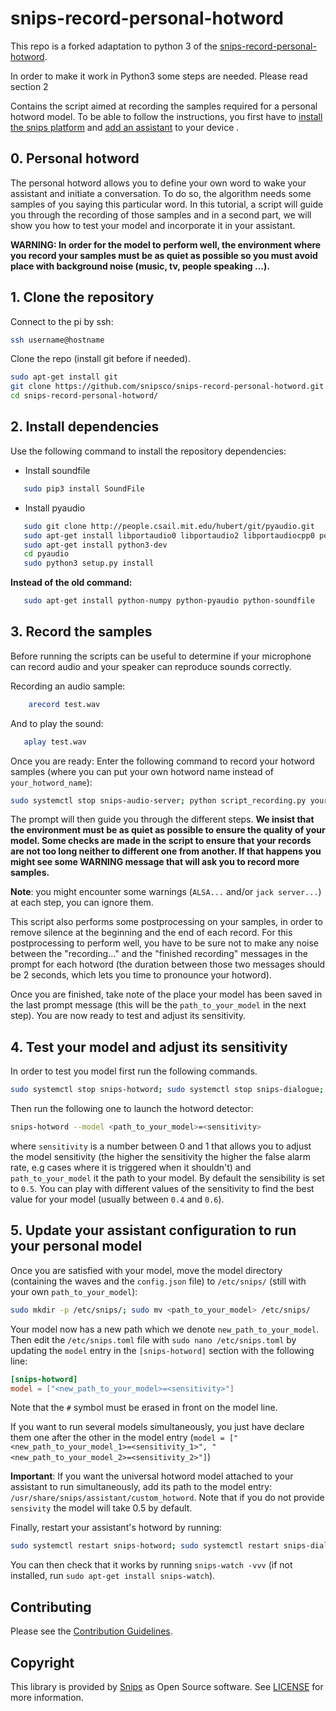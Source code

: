 # snips-record-personal-hotword

This repo is a forked adaptation to python 3 of the [snips-record-personal-hotword](https://github.com/snipsco/snips-record-personal-hotword).

In order to make it work in Python3 some steps are needed. Please read section 2 

Contains the script aimed at recording the samples required for a personal hotword model. To be able to follow the instructions, you first have to [install the snips platform](https://snips.gitbook.io/documentation/installing-snips) and [add an assistant](https://snips.gitbook.io/documentation/console/first-steps) to your device .

## 0. Personal hotword
The personal hotword allows you to define your own word to wake your assistant and initiate a conversation. To do so, the algorithm needs some samples of you saying this particular word. In this tutorial, a script will guide you through the recording of those samples and in a second part, we will show you how to test your model and incorporate it in your assistant.

**WARNING: In order for the model to perform well, the environment where you record your samples must be as quiet as possible so you must avoid place with background noise (music, tv, people speaking ...).**

## 1. Clone the repository

Connect to the pi by ssh:

```bash
ssh username@hostname
```

Clone the repo (install git before if needed).

```bash
sudo apt-get install git
git clone https://github.com/snipsco/snips-record-personal-hotword.git
cd snips-record-personal-hotword/
```

## 2. Install dependencies
Use the following command to install the repository dependencies:

* Install soundfile
```bash
   sudo pip3 install SoundFile
```

* Install pyaudio
```bash
   sudo git clone http://people.csail.mit.edu/hubert/git/pyaudio.git
   sudo apt-get install libportaudio0 libportaudio2 libportaudiocpp0 portaudio19-dev
   sudo apt-get install python3-dev
   cd pyaudio
   sudo python3 setup.py install
```

**Instead of the old command:**

```bash
   sudo apt-get install python-numpy python-pyaudio python-soundfile
```

## 3. Record the samples

Before running the scripts can be useful to determine if your microphone can record audio
and your speaker can reproduce sounds correctly.

Recording an audio sample:
```bash
    arecord test.wav
```
And to play the sound:
```bash
   aplay test.wav
```

Once you are ready:
Enter the following command to record your hotword samples (where you can put your own hotword name instead of `your_hotword_name`):

```bash
sudo systemctl stop snips-audio-server; python script_recording.py your_hotword_name
```
 
The prompt will then guide you through the different steps. **We insist that the environment must 
be as quiet as possible to ensure the quality of your model. Some checks are made in the script to ensure that your records are not too long neither to different one from another. If that happens you might see some WARNING message that will ask you to record more samples.**

**Note**: you might encounter some warnings (`ALSA...` and/or `jack server...`) at each step, you can ignore them.

This script also performs some postprocessing on your samples, in order to remove silence at the beginning and the end of each record. 
For this postprocessing to perform well, you have to be sure not to make any noise between the 
"recording..." and the "finished recording" messages in the prompt for each hotword (the duration between those two messages should be 2 seconds, 
which lets you time to pronounce your hotword). 

Once you are finished, take note of the place your model has been saved in the last prompt message (this will be the `path_to_your_model` in the next step). You are now ready to test and adjust its sensitivity.

## 4. Test your model and adjust its sensitivity

In order to test you model first run the following commands.

```bash
sudo systemctl stop snips-hotword; sudo systemctl stop snips-dialogue; sudo systemctl start snips-audio-server;
```

Then run the following one to launch the hotword detector:

```bash
snips-hotword --model <path_to_your_model>=<sensitivity>
```


where `sensitivity` is a number between 0 and 1 that allows you to adjust the model sensitivity (the higher the sensitivity the higher the false alarm rate, e.g cases where it is triggered when it shouldn't) and `path_to_your_model` it the path to your model. By default the sensibility is set to `0.5`. You can play with different values of the sensitivity to find the best value for your model (usually between `0.4` and `0.6`).

## 5. Update your assistant configuration to run your personal model

Once you are satisfied with your model, move the model directory (containing the waves and the `config.json` file) to `/etc/snips/` (still with your own `path_to_your_model`):

```bash
sudo mkdir -p /etc/snips/; sudo mv <path_to_your_model> /etc/snips/
```

Your model now has a new path which we denote `new_path_to_your_model`. Then edit the `/etc/snips.toml` file  with `sudo nano /etc/snips.toml` by updating the `model` entry in the `[snips-hotword]` section with the following line:

```toml
[snips-hotword]
model = ["<new_path_to_your_model>=<sensitivity>"]
```

Note that the `#` symbol must be erased in front on the model line.


 If you want to run several models simultaneously, you just have declare them one after the other in the model entry (`model = ["<new_path_to_your_model_1>=<sensitivity_1>", "<new_path_to_your_model_2>=<sensitivity_2>"]`)


**Important**: If you want the universal hotword model attached to your assistant to run simultaneously, add its path to the model entry: `/usr/share/snips/assistant/custom_hotword`.
Note that if you do not provide `sensivity` the model will take 0.5 by default.

Finally, restart your assistant's hotword by running:

```bash
sudo systemctl restart snips-hotword; sudo systemctl restart snips-dialogue
```
 You can then check that it works by running ```snips-watch -vvv``` (if not installed, run ```sudo apt-get install snips-watch```).
 
 
## Contributing

Please see the [Contribution Guidelines](https://github.com/snipsco/snips-record-personal-hotword/blob/master/CONTRIBUTING.md).

## Copyright

This library is provided by [Snips](https://www.snips.ai) as Open Source software. See [LICENSE](https://github.com/snipsco/snips-record-personal-hotword/blob/master/LICENSE) for more information.
